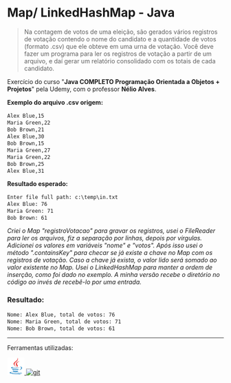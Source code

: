 


#  Map/ LinkedHashMap - Java

> Na contagem de votos de uma eleição, são gerados vários registros de votação contendo o nome do candidato e a quantidade de votos (formato .csv) que ele obteve em uma urna de votação. Você deve fazer um programa para ler os registros de votação a partir de um arquivo, e daí gerar um relatório consolidado com os totais de cada candidato.

Exercício do curso "**Java COMPLETO Programação Orientada a Objetos + Projetos**" pela Udemy, com o professor **Nélio Alves**.

**Exemplo do arquivo .csv origem:**

	Alex Blue,15
	Maria Green,22
	Bob Brown,21
	Alex Blue,30
	Bob Brown,15
	Maria Green,27
	Maria Green,22
	Bob Brown,25
	Alex Blue,31

**Resultado esperado:**

    Enter file full path: c:\temp\in.txt
    Alex Blue: 76
    Maria Green: 71
    Bob Brown: 61

*Criei o Map "registroVotacao" para gravar os registros, usei o FileReader para ler os arquivos, fiz a separação por linhas, depois por vírgulas. Adicionei os valores em variáveis "nome" e "votos". Após isso usei o método ".containsKey" para checar se já existe a chave no Map com os registros de votação. Caso a chave já exista, o valor lido será somado ao valor existente no Map. Usei o LinkedHashMap para manter a ordem de inserção, como foi dado no exemplo. A minha versão recebe o diretório no código ao invés de recebê-lo por uma entrada.*


### Resultado:

	Nome: Alex Blue, total de votos: 76
	Nome: Maria Green, total de votos: 71
	Nome: Bob Brown, total de votos: 61
---
Ferramentas utilizadas: 
<p align="left">
<a href="https://www.java.com" target="_blank" rel="noreferrer"> <img src="https://raw.githubusercontent.com/devicons/devicon/master/icons/java/java-original.svg" alt="java" width="40" height="40"/> </a>
<a href="https://www.w3.org/html/" target="_blank" rel="noreferrer"> 
 <a href="https://git-scm.com/" target="_blank" rel="noreferrer"> <img src="https://www.vectorlogo.zone/logos/git-scm/git-scm-icon.svg" alt="git" width="40" height="40"/>